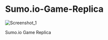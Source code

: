 # Sumo.io-Game-Replica
![Screenshot_1](https://user-images.githubusercontent.com/33736786/172002564-0faa240e-4580-4185-bf42-c7763ffbfae3.png)

Sumo.io Game Replica

